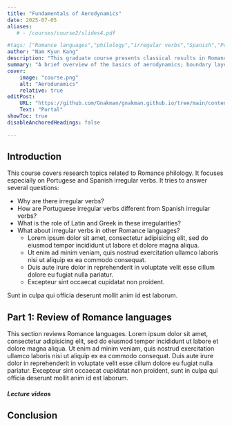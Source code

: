 ```yaml
---
title: "Fundamentals of Aerodynamics"
date: 2025-07-05
aliases: 
   # - /courses/course2/slides4.pdf

#tags: ["Romance languages","philology","irregular verbs","Spanish","Portuguese"]
author: "Nam Kyun Kang"
description: "This graduate course presents classical results in Romance philology." 
summary: "A brief overview of the basics of aerodynamics; boundary layers, wakes and forces source:https://doi.org/10.1146/annurev.fluid.33.1.129" 
cover:
    image: "course.png"
    alt: "Aerodunamics"
    relative: true
editPost:
    URL: "https://github.com/Gnakman/gnakman.github.io/tree/main/content/aerodynamics"
    Text: "Portal"
showToc: true
disableAnchoredHeadings: false

---
```


## Introduction

This course covers research topics related to Romance philology. It focuses especially on Portugese and Spanish irregular verbs. It tries to answer several questions: 

+ Why are there irregular verbs? 
+ How are Portuguese irregular verbs different from Spanish irregular verbs? 
+ What is the role of Latin and Greek in these irregularities? 
+ What about irregular verbs in other Romance languages?
    + Lorem ipsum dolor sit amet, consectetur adipisicing elit, sed do eiusmod
tempor incididunt ut labore et dolore magna aliqua. 
    + Ut enim ad minim veniam, quis nostrud exercitation ullamco laboris nisi ut aliquip ex ea commodo consequat. 
    + Duis aute irure dolor in reprehenderit in voluptate velit esse cillum dolore eu fugiat nulla pariatur.
    + Excepteur sint occaecat cupidatat non proident.
    
Sunt in culpa qui officia deserunt mollit anim id est laborum.

## Part 1: Review of Romance languages

This section reviews Romance languages. Lorem ipsum dolor sit amet, consectetur adipisicing elit, sed do eiusmod tempor incididunt ut labore et dolore magna aliqua. Ut enim ad minim veniam, quis nostrud exercitation ullamco laboris nisi ut aliquip ex ea commodo consequat. Duis aute irure dolor in reprehenderit in voluptate velit esse
cillum dolore eu fugiat nulla pariatur. Excepteur sint occaecat cupidatat non
proident, sunt in culpa qui officia deserunt mollit anim id est laborum.

##### Lecture videos


## Conclusion


